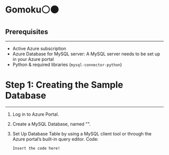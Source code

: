 # Gomoku⚪⚫
## Prerequisites
-------------
- Active Azure subscription
- Azure Database for MySQL server: A MySQL server needs to be set up in your Azure portal
- Python & required libraries (`mysql-connector-python`)

# Step 1: Creating the Sample Database
------------------------------------
1. Log in to Azure Portal.

2. Create a MySQL Database, named "<database name>".

3. Set Up Database Table by using a MySQL client tool or through the Azure portal’s built-in query editor.
   Code:
   ```
   Insert the code here!
   ```

